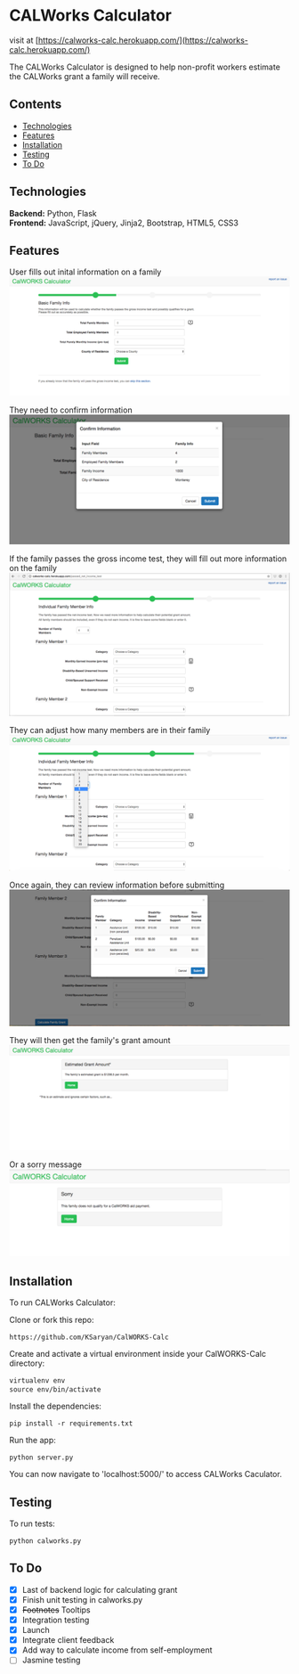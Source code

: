 # CALWorks Calculator
visit at [https://calworks-calc.herokuapp.com/](https://calworks-calc.herokuapp.com/)

The CALWorks Calculator is designed to help non-profit workers estimate the CALWorks grant a family will receive.

## Contents
* [Technologies](#technologies)
* [Features](#features)
* [Installation](#install)
* [Testing](#testing)
* [To Do](#todo)

## <a name="technologies"></a>Technologies
<b>Backend:</b> Python, Flask<br/>
<b>Frontend:</b> JavaScript, jQuery, Jinja2, Bootstrap, HTML5, CSS3<br/>

## <a name="features"></a>Features
User fills out inital information on a family
![alt text](screenshots/intake-form.png "Intake Form")

They need to confirm information
![alt text](screenshots/confirm-intake-form.png "Confirmation on Intake Form")

If the family passes the gross income test, they will fill out more information on the family
![alt text](screenshots/fam-form.png "Family Form")

They can adjust how many members are in their family
![alt text](screenshots/changing-fam-count.png "Family Form Dropdown")

Once again, they can review information before submitting
![alt text](screenshots/confirm-fam-form.png "Confirmation on Family Form Page")

They will then get the family's grant amount
![alt text](screenshots/estimated-grant.png "Estimated Grant")

Or a sorry message
![alt text](screenshots/sorry.png "Sorry Message")




## <a name="install"></a>Installation
To run CALWorks Calculator:


Clone or fork this repo:

```
https://github.com/KSaryan/CalWORKS-Calc
```

Create and activate a virtual environment inside your CalWORKS-Calc directory:

```
virtualenv env
source env/bin/activate
```

Install the dependencies:

```
pip install -r requirements.txt
```

Run the app:

```
python server.py
```

You can now navigate to 'localhost:5000/' to access CALWorks Caculator.



## <a name="testing"></a> Testing
To run tests:

```
python calworks.py
```

## <a name="todo"></a> To Do

- [X] Last of backend logic for calculating grant
- [X] Finish unit testing in calworks.py
- [X] ~~Footnotes~~ Tooltips
- [X] Integration testing
- [X] Launch
- [X] Integrate client feedback
- [X] Add way to calculate income from self-employment 
- [ ] Jasmine testing

